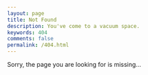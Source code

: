 ```yaml
---
layout: page
title: Not Found
description: You've come to a vacuum space.
keywords: 404
comments: false
permalink: /404.html
---
```


Sorry, the page you are looking for is missing...
